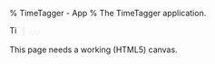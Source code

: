 % TimeTagger - App
% The TimeTagger application.

<script src='auth.js'></script>
<script src='utils.js'></script>
<script src='dt.js'></script>
<script src='stores.js'></script>
<script src='dialogs.js'></script>
<script src='front.js'></script>
<script src='jspdf.js'></script>
<script src='Ubuntu-C-normal.js'></script>


<script>
window.addEventListener("load", function() {
    if (!window.browser_supported) {return;}
    window.store = new window.stores.ConnectedDataStore();
    var canvas_element = document.getElementById('canvas');
    window.canvas = new window.front.TimeTaggerCanvas(canvas_element);

    // Register the service worker as soon as the user loads the app.
    // But not on localhost! The service worker is required for a PWA,
    // but is also active when the PWA is not installed.
    //if (location.hostname !== "localhost" && location.hostname !== "127.0.0.1") {
        if ('serviceWorker' in navigator) {
            navigator.serviceWorker.register('sw.js').then(reg => {
                window.reg= reg;
                window.setInterval(() => {reg.update()}, 60 * 60 * 1000);
            });
        }
    //}

});

var page_start_time = performance.now();
navigator.serviceWorker.addEventListener('controllerchange', function () {
    console.log("new service worker detected.")
    if (page_start_time === null) {
        return;  // prevent continuous refresh when dev tool SW refresh is on
    } else if (performance.now() - page_start_time < 3000) {
        page_start_time = null;
        window.location.reload();  // User just arrived/refreshed, auto-refresh is ok
    } else {
        show_refresh_button();
    }
});

function show_refresh_button() {
    let style, html;
    style = 'background:#fff; color:#444; padding:0.3em; border: 1px solid #777; border-radius:4px; ';
    style += 'position:absolute; top: 64px; left:4px; font-size:80%; '
    html = "<div style='" + style + "'>";
    html += "New version available, ";
    html += "<a href='#' onclick='location.reload();'>refresh</a>";
    html += " to update.</div>"
    let el = document.createElement("div");
    el.innerHTML = html;
    el = el.children[0];
    document.getElementById("canvas").parentNode.appendChild(el);
}

// Logic for the PWA installation workflow.
var pwa = {
    deferred_prompt: null,
    install: async function() {
        window.pwa.deferred_prompt.prompt();
        const { outcome } = await window.pwa.deferred_prompt.userChoice;
        window.pwa.deferred_prompt = null;
    }
};
window.addEventListener('beforeinstallprompt', (e) => {
  e.preventDefault();  // Prevent the mini-infobar from appearing on mobile
  window.pwa.deferred_prompt = e;  // Store event for later use
});

</script>

<!-- Force preloading the font used in the canvas -->
<img id='ttlogo' alt='TimeTagger logo' src='timetagger192.png' width='16px' />
<span class='fas' style='color: #eee;'></span>
<span style='font-family: "Ubuntu Condensed"; color: #eee;'>app</span>

<canvas id='canvas'>This page needs a working (HTML5) canvas.</canvas>
